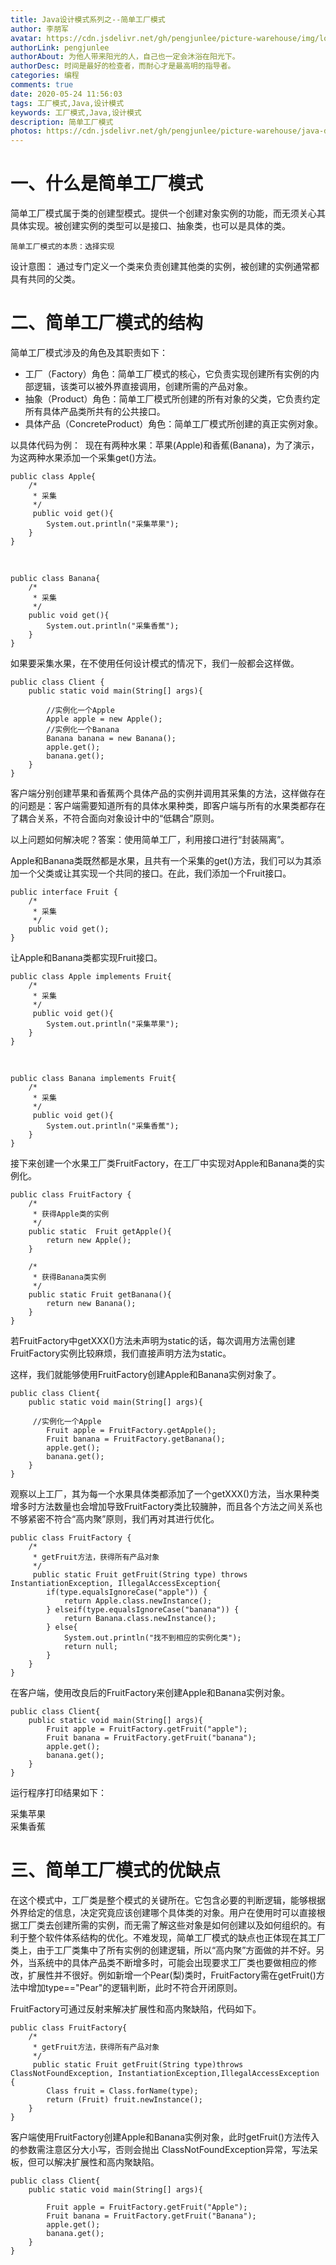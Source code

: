 ```yaml
---
title: Java设计模式系列之--简单工厂模式
author: 李朋军
avatar: https://cdn.jsdelivr.net/gh/pengjunlee/picture-warehouse/img/logo.jpg
authorLink: pengjunlee
authorAbout: 为他人带来阳光的人，自己也一定会沐浴在阳光下。
authorDesc: 时间是最好的检查者，而耐心才是最高明的指导者。
categories: 编程
comments: true
date: 2020-05-24 11:56:03
tags: 工厂模式,Java,设计模式
keywords: 工厂模式,Java,设计模式
description: 简单工厂模式
photos: https://cdn.jsdelivr.net/gh/pengjunlee/picture-warehouse/java-design-pattern/design-pattern23.png
---
```

# 一、什么是简单工厂模式

简单工厂模式属于类的创建型模式。提供一个创建对象实例的功能，而无须关心其具体实现。被创建实例的类型可以是接口、抽象类，也可以是具体的类。 

`简单工厂模式的本质：选择实现 `

设计意图： 通过专门定义一个类来负责创建其他类的实例，被创建的实例通常都具有共同的父类。

# 二、简单工厂模式的结构

简单工厂模式涉及的角色及其职责如下：

- 工厂（Factory）角色：简单工厂模式的核心，它负责实现创建所有实例的内部逻辑，该类可以被外界直接调用，创建所需的产品对象。  
- 抽象（Product）角色：简单工厂模式所创建的所有对象的父类，它负责约定所有具体产品类所共有的公共接口。  
- 具体产品（ConcreteProduct）角色：简单工厂模式所创建的真正实例对象。

以具体代码为例： 
现在有两种水果：苹果(Apple)和香蕉(Banana)，为了演示，为这两种水果添加一个采集get()方法。
  
	public class Apple{
	    /*
	     * 采集
	     */
	     public void get(){
	        System.out.println("采集苹果");
	    }
	}
<br>

	public class Banana{
	    /*
	     * 采集
	     */
	    public void get(){
	        System.out.println("采集香蕉");
	    }
	}

如果要采集水果，在不使用任何设计模式的情况下，我们一般都会这样做。

	public class Client {
	    public static void main(String[] args){
	 
	        //实例化一个Apple
	        Apple apple = new Apple();
	        //实例化一个Banana
	        Banana banana = new Banana();
	        apple.get();
	        banana.get();
	    }
	}

客户端分别创建苹果和香蕉两个具体产品的实例并调用其采集的方法，这样做存在的问题是：客户端需要知道所有的具体水果种类，即客户端与所有的水果类都存在了耦合关系，不符合面向对象设计中的“低耦合”原则。

以上问题如何解决呢？答案：使用简单工厂，利用接口进行“封装隔离”。 

Apple和Banana类既然都是水果，且共有一个采集的get()方法，我们可以为其添加一个父类或让其实现一个共同的接口。在此，我们添加一个Fruit接口。  

	public interface Fruit {
	    /*
	     * 采集
	     */
	    public void get();
	}


让Apple和Banana类都实现Fruit接口。  

	public class Apple implements Fruit{
	    /*
	     * 采集
	     */
	     public void get(){
	        System.out.println("采集苹果");
	    }
	}
<br>

	public class Banana implements Fruit{
	    /*
	     * 采集
	     */
	     public void get(){
	        System.out.println("采集香蕉");
	    }
	}

接下来创建一个水果工厂类FruitFactory，在工厂中实现对Apple和Banana类的实例化。  

	public class FruitFactory {
	    /*
	     * 获得Apple类的实例
	     */
	    public static  Fruit getApple(){
	        return new Apple();
	    }
	     
	    /*
	     * 获得Banana类实例
	     */
	    public static Fruit getBanana(){
	        return new Banana();
	    }
	}

若FruitFactory中getXXX()方法未声明为static的话，每次调用方法需创建FruitFactory实例比较麻烦，我们直接声明方法为static。

这样，我们就能够使用FruitFactory创建Apple和Banana实例对象了。 

	public class Client{
	    public static void main(String[] args){
	 
	     //实例化一个Apple
	        Fruit apple = FruitFactory.getApple();
	        Fruit banana = FruitFactory.getBanana();
	        apple.get();
	        banana.get();
	    }
	}

观察以上工厂，其为每一个水果具体类都添加了一个getXXX()方法，当水果种类增多时方法数量也会增加导致FruitFactory类比较臃肿，而且各个方法之间关系也不够紧密不符合“高内聚”原则，我们再对其进行优化。 

	public class FruitFactory {
	    /*
	     * getFruit方法，获得所有产品对象
	     */
	     public static Fruit getFruit(String type) throws InstantiationException, IllegalAccessException{
	        if(type.equalsIgnoreCase("apple")) {
	            return Apple.class.newInstance();
	        } elseif(type.equalsIgnoreCase("banana")) {
	            return Banana.class.newInstance();
	        } else{
	            System.out.println("找不到相应的实例化类");
	            return null;
	        }
	    }
	}

在客户端，使用改良后的FruitFactory来创建Apple和Banana实例对象。

	public class Client{
	    public static void main(String[] args){
	        Fruit apple = FruitFactory.getFruit("apple");
	        Fruit banana = FruitFactory.getFruit("banana");
	        apple.get();
	        banana.get();
	    }
	}

运行程序打印结果如下： 

采集苹果  
采集香蕉

# 三、简单工厂模式的优缺点
在这个模式中，工厂类是整个模式的关键所在。它包含必要的判断逻辑，能够根据外界给定的信息，决定究竟应该创建哪个具体类的对象。用户在使用时可以直接根据工厂类去创建所需的实例，而无需了解这些对象是如何创建以及如何组织的。有利于整个软件体系结构的优化。不难发现，简单工厂模式的缺点也正体现在其工厂类上，由于工厂类集中了所有实例的创建逻辑，所以“高内聚”方面做的并不好。另外，当系统中的具体产品类不断增多时，可能会出现要求工厂类也要做相应的修改，扩展性并不很好。例如新增一个Pear(梨)类时，FruitFactory需在getFruit()方法中增加type=="Pear"的逻辑判断，此时不符合开闭原则。

FruitFactory可通过反射来解决扩展性和高内聚缺陷，代码如下。

	public class FruitFactory{
	    /*
	     * getFruit方法，获得所有产品对象
	     */
	     public static Fruit getFruit(String type)throws ClassNotFoundException, InstantiationException,IllegalAccessException {
	        Class fruit = Class.forName(type);
	        return (Fruit) fruit.newInstance();
	    }
	}

客户端使用FruitFactory创建Apple和Banana实例对象，此时getFruit()方法传入的参数需注意区分大小写，否则会抛出
ClassNotFoundException异常，写法呆板，但可以解决扩展性和高内聚缺陷。

	public class Client{
	    public static void main(String[] args){
	 
	        Fruit apple = FruitFactory.getFruit("Apple");
	        Fruit banana = FruitFactory.getFruit("Banana");
	        apple.get();
	        banana.get();
	    }
	}